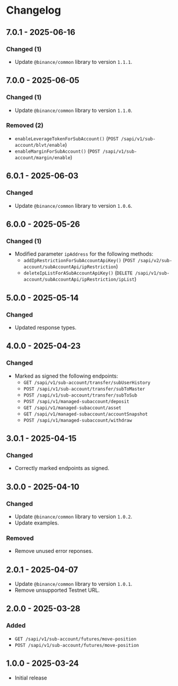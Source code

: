 # Changelog

## 7.0.1 - 2025-06-16

### Changed (1)

- Update `@binance/common` library to version `1.1.1`.

## 7.0.0 - 2025-06-05

### Changed (1)

- Update `@binance/common` library to version `1.1.0`.

### Removed (2)

- `enableLeverageTokenForSubAccount()` (`POST /sapi/v1/sub-account/blvt/enable`)
- `enableMarginForSubAccount()` (`POST /sapi/v1/sub-account/margin/enable`)

## 6.0.1 - 2025-06-03

### Changed

- Update `@binance/common` library to version `1.0.6`.

## 6.0.0 - 2025-05-26

### Changed (1)

- Modified parameter `ipAddress` for the following methods:
  - `addIpRestrictionForSubAccountApiKey()` (`POST /sapi/v2/sub-account/subAccountApi/ipRestriction`)
  - `deleteIpListForASubAccountApiKey()` (`DELETE /sapi/v1/sub-account/subAccountApi/ipRestriction/ipList`)

## 5.0.0 - 2025-05-14

### Changed

- Updated response types.

## 4.0.0 - 2025-04-23

### Changed

- Marked as signed the following endpoints:
  - `GET /sapi/v1/sub-account/transfer/subUserHistory`
  - `POST /sapi/v1/sub-account/transfer/subToMaster`
  - `POST /sapi/v1/sub-account/transfer/subToSub`
  - `POST /sapi/v1/managed-subaccount/deposit`
  - `GET /sapi/v1/managed-subaccount/asset`
  - `GET /sapi/v1/managed-subaccount/accountSnapshot`
  - `POST /sapi/v1/managed-subaccount/withdraw`

## 3.0.1 - 2025-04-15

### Changed

- Correctly marked endpoints as signed.

## 3.0.0 - 2025-04-10

### Changed

- Update `@binance/common` library to version `1.0.2`.
- Update examples.

### Removed

- Remove unused error reponses.

## 2.0.1 - 2025-04-07

- Update `@binance/common` library to version `1.0.1`.
- Remove unsupported Testnet URL.

## 2.0.0 - 2025-03-28

### Added

- `GET /sapi/v1/sub-account/futures/move-position`
- `POST /sapi/v1/sub-account/futures/move-position`

## 1.0.0 - 2025-03-24

- Initial release
